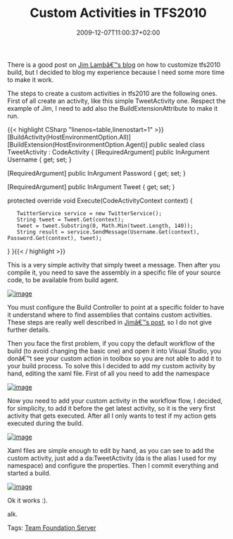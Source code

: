 ﻿---
title: "Custom Activities in TFS2010"
description: ""
date: 2009-12-07T11:00:37+02:00
draft: false
tags: [Tfs,TFS Build,workflow]
categories: [Team Foundation Server]
---
There is a good post on [Jim Lambâ€™s blog](http://blogs.msdn.com/jimlamb/archive/2009/11/18/how-to-create-a-custom-workflow-activity-for-tfs-build-2010.aspx) on how to customize tfs2010 build, but I decided to blog my experience because I need some more time to make it work.

The steps to create a custom activities in tfs2010 are the following ones. First of all create an activity, like this simple TweetActivity one. Respect the example of Jim, I need to add also the BuildExtensionAttribute to make it run.

{{< highlight CSharp "linenos=table,linenostart=1" >}}
[BuildActivity(HostEnvironmentOption.All)]
[BuildExtension(HostEnvironmentOption.Agent)]
public sealed class TweetActivity : CodeActivity
{
   [RequiredArgument]
   public InArgument<string> Username { get; set; }

   [RequiredArgument]
   public InArgument<string> Password { get; set; }

   [RequiredArgument]
   public InArgument<string> Tweet { get; set; }

   protected override void Execute(CodeActivityContext context)
   {

       TwitterService service = new TwitterService();
       String tweet = Tweet.Get(context);
       tweet = tweet.Substring(0, Math.Min(tweet.Length, 140));
       String result = service.SendMessage(Username.Get(context), Password.Get(context), tweet);
   }
}{{< / highlight >}}

<!-- Code inserted with Steve Dunn's Windows Live Writer Code Formatter Plugin.  http://dunnhq.com -->

This is a very simple activity that simply tweet a message. Then after you compile it, you need to save the assembly in a specific file of your source code, to be available from build agent.

[![image](https://www.codewrecks.com/blog/wp-content/uploads/2009/12/image_thumb.png "image")](https://www.codewrecks.com/blog/wp-content/uploads/2009/12/image.png)

You must configure the Build Controller to point at a specific folder to have it understand where to find assemblies that contains custom activities. These steps are really well described in [Jimâ€™s post](http://blogs.msdn.com/jimlamb/archive/2009/11/18/how-to-create-a-custom-workflow-activity-for-tfs-build-2010.aspx), so I do not give further details.

Then you face the first problem, if you copy the default workflow of the build (to avoid changing the basic one) and open it into Visual Studio, you donâ€™t see your custom action in toolbox so you are not able to add it to your build process. To solve this I decided to add my custom activity by hand, editing the xaml file. First of all you need to add the namespace

[![image](https://www.codewrecks.com/blog/wp-content/uploads/2009/12/image_thumb1.png "image")](https://www.codewrecks.com/blog/wp-content/uploads/2009/12/image1.png)

Now you need to add your custom activity in the workflow flow, I decided, for simplicity, to add it before the get latest activity, so it is the very first activity that gets executed. After all I only wants to test if my action gets executed during the build.

[![image](https://www.codewrecks.com/blog/wp-content/uploads/2009/12/image_thumb2.png "image")](https://www.codewrecks.com/blog/wp-content/uploads/2009/12/image2.png)

Xaml files are simple enough to edit by hand, as you can see to add the custom activity, just add a da:TweetActivity (da is the alias I used for my namespace) and configure the properties. Then I commit everything and started a build.

[![image](https://www.codewrecks.com/blog/wp-content/uploads/2009/12/image_thumb3.png "image")](https://www.codewrecks.com/blog/wp-content/uploads/2009/12/image3.png)

Ok it works :).

alk.

Tags: [Team Foundation Server](http://technorati.com/tag/Team%20Foundation%20Server)

